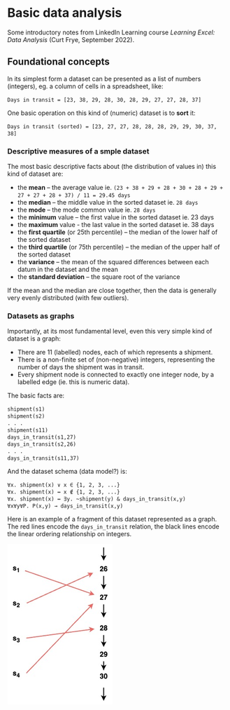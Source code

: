 # Basic data analysis

Some introductory notes from LinkedIn Learning course *Learning Excel: Data Analysis* (Curt Frye, September 2022).

## Foundational concepts

In its simplest form a dataset can be presented as a list of numbers (integers), eg. a column of cells in a spreadsheet, like:

```
Days in transit = [23, 38, 29, 28, 30, 28, 29, 27, 27, 28, 37]
```

One basic operation on this kind of (numeric) dataset is to **sort** it:

```
Days in transit (sorted) = [23, 27, 27, 28, 28, 28, 29, 29, 30, 37, 38]
```

### Descriptive measures of a smple dataset

The most basic descriptive facts about (the distribution of values in) this kind of dataset are:
- the **mean** – the average value ie. `(23 + 38 + 29 + 28 + 30 + 28 + 29 + 27 + 27 + 28 + 37) / 11 = 29.45 days`
- the **median** – the middle value in the sorted dataset ie. `28 days`
- the **mode** – the mode common value ie. `28 days`
- the **minimum** value – the first value in the sorted dataset ie. 23 days
- the **maximum** value - the last value in the sorted dataset ie. 38 days
- the **first quartile** (or 25th percentile) – the median of the lower half of the sorted dataset
- the **third quartile** (or 75th percentile) – the median of the upper half of the sorted dataset
- the **variance** – the mean of the squared differences between each datum in the dataset and the mean
- the **standard deviation** – the square root of the variance

If the mean and the median are close together, then the data is generally very evenly distributed (with few outliers).




### Datasets as graphs

Importantly, at its most fundamental level, even this very simple kind of dataset is a graph:
- There are 11 (labelled) nodes, each of which represents a shipment.
- There is a non-finite set of (non-negative) integers, representing the number of days the shipment was in transit.
- Every shipment node is connected to exactly one integer node, by a labelled edge (ie. this is numeric data).

The basic facts are:

```
shipment(s1)
shipment(s2)
. . .
shipment(s11)
days_in_transit(s1,27)
days_in_transit(s2,26)
. . .
days_in_transit(s11,37)
```

And the dataset schema (data model?) is:

```
∀x. shipment(x) ∨ x ∈ {1, 2, 3, ...}
∀x. shipment(x) ↔ x ∉ {1, 2, 3, ...}
∀x. shipment(x) ↔ ∃y. ~shipment(y) & days_in_transit(x,y)
∀x∀y∀P. P(x,y) → days_in_transit(x,y)
```
Here is an example of a fragment of this dataset represented as a graph. The red lines encode the `days_in_transit` relation, the black lines encode the linear ordering relationship on integers.

![A simple model](simple-model.jpg)
